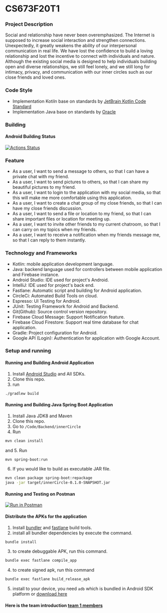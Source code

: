 # CS673F20T1

### Project Description

Social and relationship have never been overemphasized. The Internet is supposed to increase social interaction and strengthen connections. Unexpectedly, it greatly weakens the ability of our interpersonal communication in real life. We have lost the confidence to build a loving relationship and lost the incentive to connect with individuals and nature.   Although the existing social media is designed to help individuals building open and diverse relationships, we still feel lonely, and we still long for intimacy, privacy, and communication with our inner circles such as our close friends and loved ones.

### Code Style

- Implementation Kotiln base on standards by [JetBrain Kotlin Code Standard](https://kotlinlang.org/docs/reference/coding-conventions.html)
- Implementation Java base on standards by [Oracle](https://www.oracle.com/java/technologies/javase/codeconventions-contents.html)

### Building

#### Android Building Status

[![Actions Status](https://github.com/BUMETCS673/CS673F20T1/workflows/Android%20CI/badge.svg)](https://github.com/BUMETCS673/CS673F20T1/actions)

### Feature

- As a user, I want to send a message to others, so that I can have a private chat with my friend.
- As a user, I want to send pictures to others, so that I can share my beautiful pictures to my friend.
- As a user, I want to login to the application with my social media, so that this will make me more comfortable using this application.
- As a user, I want to create a chat group of my close friends, so that I can have my close friends discussion.
- As a user, I want to send a file or location to my friend, so that I can share important files or location for meeting up.
- As a user, I want to invite other friends to my current chatroom, so that I can carry on my topics when my friends.
- As a user, I want to receive a notification when my friends message me, so that I can reply to them instantly.


### Technology and Frameworks

- Kotlin: mobile application development language.
- Java: backend language used for controllers between mobile application and Firebase instance.
- Android Studio: IDE used for project's Android.
- IntelliJ: IDE used for project's back end.
- Fastlane: Automatic script and building for Android application.
- CircleCi: Automated Build Tools on cloud.
- Espresso: UI Testing for Android.
- JUnit: Testing Framework for Android and Backend.
- Git(Github): Source control version repository.
- Firebase Cloud Message: Support Notification feature.
- Firebase Cloud Firestore: Support real time database for chat application.
- Gradle: Project configuration for Android.
- Google API (Login): Authentication for application with Google Account.

### Setup and running
#### Running and Building Android Application
1. Install [Android Studio](https://developer.android.com/studio) and All SDKs.
2. Clone this repo.
3. run 
```sh
./gradlew build
```

#### Running and Building Java Spring Boot Application
1. Install Java JDK8 and Maven
2. Clone this repo.
3. Go to `/Code/Backend/innerCircle`
4. Run
```sh
mvn clean install
```
and
5. Run
```sh
mvn spring-boot:run
```
6. If you would like to build as executable JAR file.
```sh
mvn clean package spring-boot:repackage
java -jar target/innerCircle-0.1.0-SNAPSHOT.jar
```

#### Running and Testing on Postman

[![Run in Postman](https://run.pstmn.io/button.svg)](https://app.getpostman.com/run-collection/ea75d44e19a87debfefe)

#### Distribute the APKs for the application
1. Install [bundler](https://bundler.io/) and [fastlane](https://fastlane.tools/) build tools.
2. install all bundler dependencies by execute the command.
```sh
bundle install
```
3. to create debuggable APK, run this command.
```sh
bundle exec fastlane compile_app
```
4. to create signed apk, run this command
```sh
bundle exec fastlane build_release_apk
```
5. install to your device, you need `adb` which is bundled in Android SDK platform or [download here](https://developer.android.com/studio)

#### Here is the team introduction [team 1 members](https://github.com/BUMETCS673/CS673F20T1/blob/master/team1.md)
